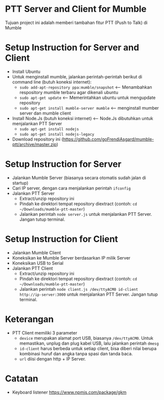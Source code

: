 # PTT Server and Client for Mumble

Tujuan project ini adalah memberi tambahan fitur PTT (Push to Talk) di Mumble

# Setup Instruction for Server and Client

* Install Ubuntu
* Untuk menginstall mumble, jalankan perintah-perintah berikut di command line (butuh koneksi internet): 
    - `sudo add-apt-repository ppa:mumble/snapshot` <-- Menambahkan respository mumble terbaru agar dikenali ubuntu
    - `sudo apt-get update` <-- Memerintahkan ubuntu untuk mengupdate repository
    - `sudo apt-get install mumble-server mumble` <-- menginstall mumber server dan mumble client
* Install Node.Js (butuh koneksi internet) <-- Node.Js dibutuhkan untuk menjalankan PTT Server
    - `sudo apt-get install nodejs`
    - `sudo apt-get install nodejs-legacy`
* Download repository ini (https://github.com/goFrendiAsgard/mumble-ptt/archive/master.zip)

# Setup Instruction for Server

* Jalankan Mumble Server (biasanya secara otomatis sudah jalan di startup)
* Cari IP server, dengan cara menjalankan perintah `ifconfig` 
* Jalankan PTT Server
    - Extract/unzip repository ini
    - Pindah ke direktori tempat repository diextract (contoh: `cd ~/Downloads/mumble-ptt-master`) 
    - Jalankan perintah `node server.js` untuk menjalankan PTT Server. Jangan tutup terminal.

# Setup Instruction for Client
* Jalankan Mumble Client
* Koneksikan ke Mumble Server berdasarkan IP milik Server
* Koneksikan USB to Serial
* Jalankan PTT Client
    - Extract/unzip repository ini
    - Pindah ke direktori tempat repository diextract (contoh: `cd ~/Downloads/mumble-ptt-master`) 
    - Jalankan perintah `node client.js /dev/ttyACM0 id-client http://ip-server:3000` untuk menjalankan PTT Server. Jangan tutup terminal.

# Keterangan
* PTT Client memiliki 3 parameter
    - `device` merupakan alamat port USB, biasanya `/dev/ttyACM0`. Untuk memastikan, unplug dan plug kabel USB, lalu jalankan perintah `dmesg`
    - `id-client` harus berbeda untuk setiap client, bisa diberi nilai berupa kombinasi huruf dan angka tanpa spasi dan tanda baca.
    - `url` diisi dengan http + IP Server.

# Catatan

* Keyboard listener https://www.npmjs.com/package/gkm
